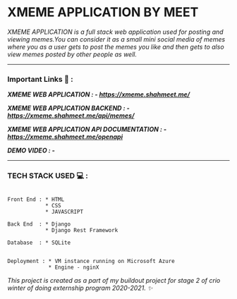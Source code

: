 XMEME APPLICATION BY MEET <a name="TOP"></a>
===================

*XMEME APPLICATION is a full stack web application used for posting and viewing memes.You can consider it as a small mini social media of memes where you as a user
gets to post the memes you like and then gets to also view memes posted by other people as well.*

- - - - 

### Important Links :link: : ###

***XMEME WEB APPLICATION : - https://xmeme.shahmeet.me/***

***XMEME WEB APPLICATION BACKEND : - https://xmeme.shahmeet.me/api/memes/***

***XMEME WEB APPLICATION API DOCUMENTATION : - https://xmeme.shahmeet.me/openapi***

***DEMO VIDEO : -*** 

- - - - 

### TECH STACK USED :computer: : ###

~~~

Front End : * HTML
            * CSS
            * JAVASCRIPT
            
Back End  : * Django 
            * Django Rest Framework
            
Database  : * SQLite


Deployment : * VM instance running on Microsoft Azure
             * Engine - nginX
 ~~~
             
 *This project is created as a part of my buildout project for stage 2 of crio winter of doing externship program 2020-2021. :sparkles:*















